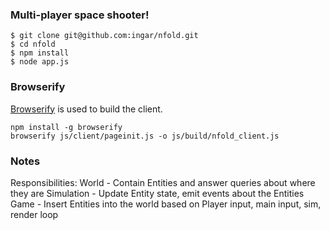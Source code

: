 ### Multi-player space shooter!

```
$ git clone git@github.com:ingar/nfold.git
$ cd nfold
$ npm install
$ node app.js
```

### Browserify
[Browserify](http://browserify.org) is used to build the client.
```
npm install -g browserify
browserify js/client/pageinit.js -o js/build/nfold_client.js
```

### Notes
Responsibilities:
World - Contain Entities and answer queries about where they are
Simulation - Update Entity state, emit events about the Entities
Game - Insert Entities into the world based on Player input, main input, sim, render loop